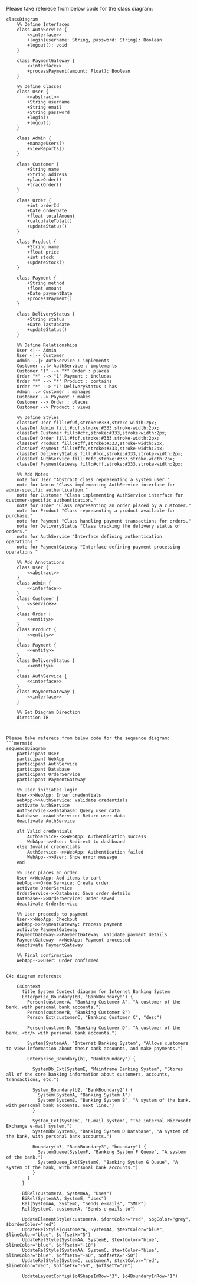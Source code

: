 Please take referece from below code for the class diagram:
```mermaid
classDiagram
    %% Define Interfaces
    class AuthService {
        <<interface>>
        +login(username: String, password: String): Boolean
        +logout(): void
    }

    class PaymentGateway {
        <<interface>>
        +processPayment(amount: Float): Boolean
    }

    %% Define Classes
    class User {
        <<abstract>>
        +String username
        +String email
        +String password
        +login()
        +logout()
    }

    class Admin {
        +manageUsers()
        +viewReports()
    }

    class Customer {
        +String name
        +String address
        +placeOrder()
        +trackOrder()
    }

    class Order {
        +int orderId
        +Date orderDate
        +float totalAmount
        +calculateTotal()
        +updateStatus()
    }

    class Product {
        +String name
        +float price
        +int stock
        +updateStock()
    }

    class Payment {
        +String method
        +float amount
        +Date paymentDate
        +processPayment()
    }

    class DeliveryStatus {
        +String status
        +Date lastUpdate
        +updateStatus()
    }

    %% Define Relationships
    User <|-- Admin
    User <|-- Customer
    Admin ..|> AuthService : implements
    Customer ..|> AuthService : implements
    Customer "1" --> "*" Order : places
    Order "*" --> "1" Payment : includes
    Order "*" --> "*" Product : contains
    Order "*" --> "1" DeliveryStatus : has
    Admin ..> Customer : manages
    Customer --> Payment : makes
    Customer --> Order : places
    Customer --> Product : views

    %% Define Styles
    classDef User fill:#f9f,stroke:#333,stroke-width:2px;
    classDef Admin fill:#ccf,stroke:#333,stroke-width:2px;
    classDef Customer fill:#cfc,stroke:#333,stroke-width:2px;
    classDef Order fill:#fcf,stroke:#333,stroke-width:2px;
    classDef Product fill:#cff,stroke:#333,stroke-width:2px;
    classDef Payment fill:#ffc,stroke:#333,stroke-width:2px;
    classDef DeliveryStatus fill:#fcc,stroke:#333,stroke-width:2px;
    classDef AuthService fill:#cfc,stroke:#333,stroke-width:2px;
    classDef PaymentGateway fill:#cff,stroke:#333,stroke-width:2px;

    %% Add Notes
    note for User "Abstract class representing a system user."
    note for Admin "Class implementing AuthService interface for admin-specific authentication."
    note for Customer "Class implementing AuthService interface for customer-specific authentication."
    note for Order "Class representing an order placed by a customer."
    note for Product "Class representing a product available for purchase."
    note for Payment "Class handling payment transactions for orders."
    note for DeliveryStatus "Class tracking the delivery status of orders."
    note for AuthService "Interface defining authentication operations."
    note for PaymentGateway "Interface defining payment processing operations."

    %% Add Annotations
    class User {
        <<abstract>>
    }
    class Admin {
        <<interface>>
    }
    class Customer {
        <<service>>
    }
    class Order {
        <<entity>>
    }
    class Product {
        <<entity>>
    }
    class Payment {
        <<entity>>
    }
    class DeliveryStatus {
        <<entity>>
    }
    class AuthService {
        <<interface>>
    }
    class PaymentGateway {
        <<interface>>
    }

    %% Set Diagram Direction
    direction TB
	


Please take referece from below code for the sequence diagram:
```mermaid
sequenceDiagram
    participant User
    participant WebApp
    participant AuthService
    participant Database
    participant OrderService
    participant PaymentGateway

    %% User initiates login
    User->>WebApp: Enter credentials
    WebApp->>AuthService: Validate credentials
    activate AuthService
    AuthService->>Database: Query user data
    Database-->>AuthService: Return user data
    deactivate AuthService

    alt Valid credentials
        AuthService-->>WebApp: Authentication success
        WebApp-->>User: Redirect to dashboard
    else Invalid credentials
        AuthService-->>WebApp: Authentication failed
        WebApp-->>User: Show error message
    end

    %% User places an order
    User->>WebApp: Add items to cart
    WebApp->>OrderService: Create order
    activate OrderService
    OrderService->>Database: Save order details
    Database-->>OrderService: Order saved
    deactivate OrderService

    %% User proceeds to payment
    User->>WebApp: Checkout
    WebApp->>PaymentGateway: Process payment
    activate PaymentGateway
    PaymentGateway->>PaymentGateway: Validate payment details
    PaymentGateway-->>WebApp: Payment processed
    deactivate PaymentGateway

    %% Final confirmation
    WebApp-->>User: Order confirmed


C4: diagram reference

    C4Context
      title System Context diagram for Internet Banking System
      Enterprise_Boundary(b0, "BankBoundary0") {
        Person(customerA, "Banking Customer A", "A customer of the bank, with personal bank accounts.")
        Person(customerB, "Banking Customer B")
        Person_Ext(customerC, "Banking Customer C", "desc")

        Person(customerD, "Banking Customer D", "A customer of the bank, <br/> with personal bank accounts.")

        System(SystemAA, "Internet Banking System", "Allows customers to view information about their bank accounts, and make payments.")

        Enterprise_Boundary(b1, "BankBoundary") {

          SystemDb_Ext(SystemE, "Mainframe Banking System", "Stores all of the core banking information about customers, accounts, transactions, etc.")

          System_Boundary(b2, "BankBoundary2") {
            System(SystemA, "Banking System A")
            System(SystemB, "Banking System B", "A system of the bank, with personal bank accounts. next line.")
          }

          System_Ext(SystemC, "E-mail system", "The internal Microsoft Exchange e-mail system.")
          SystemDb(SystemD, "Banking System D Database", "A system of the bank, with personal bank accounts.")

          Boundary(b3, "BankBoundary3", "boundary") {
            SystemQueue(SystemF, "Banking System F Queue", "A system of the bank.")
            SystemQueue_Ext(SystemG, "Banking System G Queue", "A system of the bank, with personal bank accounts.")
          }
        }
      }

      BiRel(customerA, SystemAA, "Uses")
      BiRel(SystemAA, SystemE, "Uses")
      Rel(SystemAA, SystemC, "Sends e-mails", "SMTP")
      Rel(SystemC, customerA, "Sends e-mails to")

      UpdateElementStyle(customerA, $fontColor="red", $bgColor="grey", $borderColor="red")
      UpdateRelStyle(customerA, SystemAA, $textColor="blue", $lineColor="blue", $offsetX="5")
      UpdateRelStyle(SystemAA, SystemE, $textColor="blue", $lineColor="blue", $offsetY="-10")
      UpdateRelStyle(SystemAA, SystemC, $textColor="blue", $lineColor="blue", $offsetY="-40", $offsetX="-50")
      UpdateRelStyle(SystemC, customerA, $textColor="red", $lineColor="red", $offsetX="-50", $offsetY="20")

      UpdateLayoutConfig($c4ShapeInRow="3", $c4BoundaryInRow="1")





